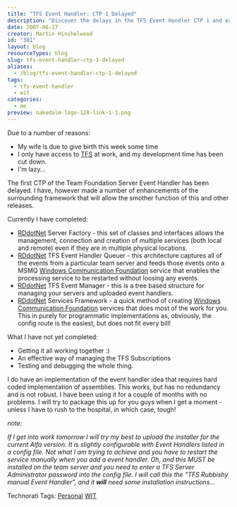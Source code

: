 ```yaml
---
title: "TFS Event Handler: CTP 1 Delayed"
description: "Discover the delays in the TFS Event Handler CTP 1 and explore enhancements made to improve functionality. Stay updated on development progress!"
date: 2007-06-17
creator: Martin Hinshelwood
id: "381"
layout: blog
resourceTypes: blog
slug: tfs-event-handler-ctp-1-delayed
aliases:
  - /blog/tfs-event-handler-ctp-1-delayed
tags:
  - tfs-event-handler
  - wit
categories:
  - me
preview: nakedalm-logo-128-link-1-1.png
---
```


Due to a number of reasons:

- My wife is due to give birth this week some time
- I only have access to [TFS](http://msdn2.microsoft.com/en-us/teamsystem/aa718934.aspx "Team Foundation Server") at work, and my development time has been cut down.
- I'm lazy...

The first CTP of the Team Foundation Server Event Handler has been delayed. I have, however made a number of enhancements of the surrounding framework that will allow the smother function of this and other releases.

Currently I have completed:

- [RDdotNet](http://www.rddotnet.com "RDdotNet - Reality Dysfunction .NET") Server Factory - this set of classes and interfaces allows the management, connection and creation of multiple services (both local and remote) even if they are in multiple physical locations.
- [RDdotNet](http://www.rddotnet.com "RDdotNet - Reality Dysfunction .NET") TFS Event Handler Queuer - this architecture captures all of the events from a particular team server and feeds those events onto a MSMQ [Windows Communication Foundation](http://wcf.netfx3.com "Windows Communication Foundation") service that enables the processing service to be restarted without loosing any events.
- [RDdotNet](http://www.rddotnet.com "RDdotNet - Reality Dysfunction .NET") TFS Event Manager - this is a tree based structure for managing your servers and uploaded event handlers.
- [RDdotNet](http://www.rddotnet.com "RDdotNet - Reality Dysfunction .NET") Services Framework - a quick method of creating [Windows Communication Foundation](http://wcf.netfx3.com "Windows Communication Foundation") services that does most of the work for you. This in purely for programmatic implementations as, obviously, the config route is the easiest, but does not fit every bill!

What I have not yet completed:

- Getting it all working together :)
- An effective way of managing the TFS Subscriptions
- Testing and debugging the whole thing.

I do have an implementation of the event handler idea that requires hard coded implementation of assemblies. This works, but has no redundancy and is not robust. I have been using it for a couple of months with no problems. I will try to package this up for you guys when I get a moment - unless I have to rush to the hospital, in which case, tough!

_note:_

_If I get into work tomorrow I will try my best to upload the installer for the current Alfa version. It is slightly configurable with Event Handlers listed in a config file. Not what I am trying to achieve and you have to restart the service manually when you add a event handler. Oh, and this MUST be installed on the team server and you need to enter a TFS Server Administrator password into the config file. I will call this the "TFS Rubbishy manual Event Handler", and it **will** need some installation instructions..._

Technorati Tags: [Personal](http://technorati.com/tags/Personal) [WIT](http://technorati.com/tags/WIT)
